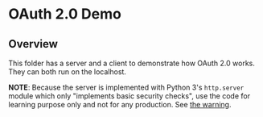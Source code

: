 # OAuth 2.0 Demo

## Overview

This folder has a server and a client to demonstrate how OAuth 2.0 works. They can both run on the localhost.

**NOTE**: Because the server is implemented with Python 3's `http.server` module which only "implements basic security checks", use the code for learning purpose only and not for any production. See [the warning](https://docs.python.org/3/library/http.server.html).
